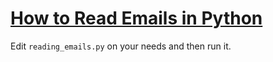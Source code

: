 # [How to Read Emails in Python](https://www.thepythoncode.com/article/reading-emails-in-python)
Edit `reading_emails.py` on your needs and then run it.